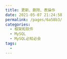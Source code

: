 ```yaml
---
title: 更新、删除、表操作
date: 2021-05-07 21:24:58
permalink: /pages/6a58b3/
categories:
  - 框架和软件
  - MySQL
  - MySQL必知必会
tags:
  - 
---
```

